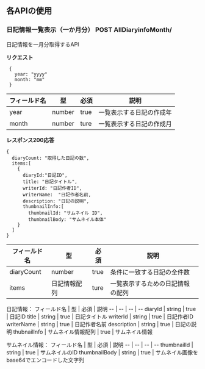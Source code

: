 ## 各APIの使用

### 日記情報一覧表示（一か月分） POST AllDiaryinfoMonth/
日記情報を一月分取得するAPI

**リクエスト**
```
 {
   year: "yyyy"
   month: "mm"
 }
 ```
 
 フィールド名 | 型 | 必須 | 説明
 -- | -- | -- | --
year|number|true|一覧表示する日記の作成年
month|number|ture|一覧表示する日記の作成月

**レスポンス200応答**
```
{
  diaryCount: "取得した日記の数",
  items:[
    {
      diaryId:"日記ID",
      title: "日記タイトル",
      writerId: "日記作者ID",
      writerName:  "日記作者名前,
      description: "日記の説明",
      thumbnailInfo:[
        thumbnailId: "サムネイル ID",
        thumbnailBody: "サムネイル本体"
    }
  ]
}
```
 フィールド名 | 型 | 必須 | 説明
 -- | -- | -- | --
diaryCount|number|true|条件に一致する日記の全件数
items|日記情報配列|ture|一覧表示するための日記情報の配列

日記情報：
 フィールド名 | 型 | 必須 | 説明
 -- | -- | -- | --
diaryId | string | true | 日記ID
title | string | true | 日記タイトル
writerId | string | true | 日記作者ID
writerName | string | true | 日記作者名前
description | string | true | 日記の説明
thubnailInfo | サムネイル情報配列 | true | サムネイル情報

サムネイル情報：
フィールド名 | 型 | 必須 | 説明
-- | -- | -- | --
thumbnailId | string | true | サムネイルのID
thumbnailBody | string | true | サムネイル画像をbase64でエンコードした文字列
